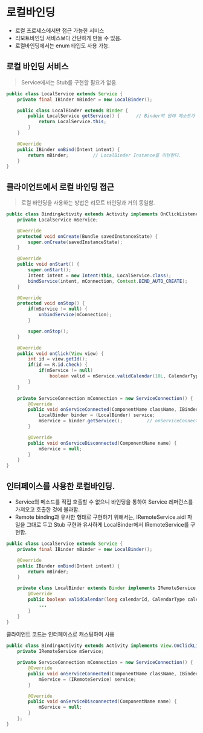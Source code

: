 # 로컬바인딩
* 로컬 프로세스에서만 접근 가능한 서비스
* 리모트바인딩 서비스보다 간단하게 만들 수 있음.
* 로컬바인딩에서는 enum 타입도 사용 가능.

## 로컬 바인딩 서비스
> Service에서는 Stub를 구현할 필요가 없음.

```java
public class LocalService extends Service {
    private final IBinder mBinder = new LocalBinder();

    public class LocalBinder extends Binder {
        public LocalService getService() {      // Binder의 원래 메소드가 아닌 getService() 메소드를 추가로 만듬.
            return LocalService.this;
        }
    }

    @Override
    public IBinder onBind(Intent intent) {
        return mBinder;         // LocalBinder Instance를 리턴한다.
    }
}
```

## 클라이언트에서 로컬 바인딩 접근
> 로컬 바인딩을 사용하는 방법은 리모트 바인딩과 거의 동일함.
```java
public class BindingActivity extends Activity implements OnClickListener {
    private LocalService mService;

    @Override
    protected void onCreate(Bundle savedInstanceState) {
        super.onCreate(savedInstanceState);
    }

    @Override
    public void onStart() {
        super.onStart();
        Intent intent = new Intent(this, LocalService.class);
        bindService(intent, mConnection, Context.BIND_AUTO_CREATE);
    }

    @Override
    protected void onStop() {
        if(mService != null) {
            unbindService(mConnection);
        }

        super.onStop();
    }

    @Override
    public void onClick(View view) {
        int id = view.getId();
        if(id == R.id.check) {
            if(mService != null)
                boolean valid = mService.validCalendar(10L, CalendarType.NORMAL);
        }
    }

    private ServiceConnection mConnection = new ServiceConnection() {
        @Override
        public void onServiceConnected(ComponentName className, IBinder service) {
            LocalBinder binder = (LocalBinder) service;
            mService = binder.getService();         // onServiceConnected() 메소드에서 얻어내는 것은 결국  LocalService 인스턴스. Binder 객체를 통해 직접 접근이 가능하도록 한 것.
        }

        @Override
        public void onServiceDisconnected(ComponentName name) {
            mService = null;
        }
    }
}
```

## 인터페이스를 사용한 로컬바인딩.
* Service의 메소드를 직접 호출할 수 없으니 바인딩을 통하여 Service 레퍼런스를 가져오고 호출한 것에 불과함.
* Remote binding과 유사한 형태로 구현하기 위해서는, IRemoteService.aidl 파일을 그대로 두고 Stub 구현과 유사하게 LocalBinder에서 IRemoteService를 구현함.

```java
public class LocalService extends Service {
    private final IBinder mBinder = new LocalBinder();

    @Override
    public IBinder onBind(Intent intent) {
        return mBinder;
    }

    private class LocalBinder extends Binder implements IRemoteService {
        @Override
        public boolean validCalendar(long calendarId, CalendarType calendarType) {
            ...
        }
    }
}
```

클라이언트 코드는 인터페이스로 캐스팅하여 사용

```java
public class BindingActivity extends Activity implements View.OnClickListener {
    private IRemoteService mService;

    private ServiceConnection mConnection = new ServiceConnection() {
        @Override
        public void onServiceConnected(ComponentName className, IBinder service) {
            mService = (IRemoteService) service;
        }

        @Override
        public void onServiceDisconnected(ComponentName name) {
            mService = null;
        }
    };
}
```